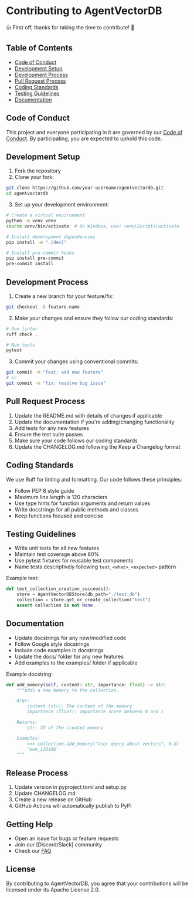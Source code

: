 # Contributing to AgentVectorDB

👍 First off, thanks for taking the time to contribute! 🎉

## Table of Contents
- [Code of Conduct](#code-of-conduct)
- [Development Setup](#development-setup)
- [Development Process](#development-process)
- [Pull Request Process](#pull-request-process)
- [Coding Standards](#coding-standards)
- [Testing Guidelines](#testing-guidelines)
- [Documentation](#documentation)

## Code of Conduct

This project and everyone participating in it are governed by our [Code of Conduct](CODE_OF_CONDUCT.md). By participating, you are expected to uphold this code.

## Development Setup

1. Fork the repository
2. Clone your fork:
```bash
git clone https://github.com/your-username/agentvectordb.git
cd agentvectordb
```

3. Set up your development environment:
```bash
# Create a virtual environment
python -m venv venv
source venv/bin/activate  # On Windows, use: venv\Scripts\activate

# Install development dependencies
pip install -e ".[dev]"

# Install pre-commit hooks
pip install pre-commit
pre-commit install
```

## Development Process

1. Create a new branch for your feature/fix:
```bash
git checkout -b feature-name
```

2. Make your changes and ensure they follow our coding standards:
```bash
# Run linter
ruff check .

# Run tests
pytest
```

3. Commit your changes using conventional commits:
```bash
git commit -m "feat: add new feature"
# or
git commit -m "fix: resolve bug issue"
```

## Pull Request Process

1. Update the README.md with details of changes if applicable
2. Update the documentation if you're adding/changing functionality
3. Add tests for any new features
4. Ensure the test suite passes
5. Make sure your code follows our coding standards
6. Update the CHANGELOG.md following the Keep a Changelog format

## Coding Standards

We use Ruff for linting and formatting. Our code follows these principles:

- Follow PEP 8 style guide
- Maximum line length is 120 characters
- Use type hints for function arguments and return values
- Write docstrings for all public methods and classes
- Keep functions focused and concise

## Testing Guidelines

- Write unit tests for all new features
- Maintain test coverage above 80%
- Use pytest fixtures for reusable test components
- Name tests descriptively following `test_<what>_<expected>` pattern

Example test:
```python
def test_collection_creation_succeeds():
    store = AgentVectorDBStore(db_path="./test_db")
    collection = store.get_or_create_collection("test")
    assert collection is not None
```

## Documentation

- Update docstrings for any new/modified code
- Follow Google style docstrings
- Include code examples in docstrings
- Update the docs/ folder for any new features
- Add examples to the examples/ folder if applicable

Example docstring:
```python
def add_memory(self, content: str, importance: float) -> str:
    """Adds a new memory to the collection.

    Args:
        content (str): The content of the memory
        importance (float): Importance score between 0 and 1

    Returns:
        str: ID of the created memory

    Examples:
        >>> collection.add_memory("User query about vectors", 0.8)
        'mem_123456'
    """
```

## Release Process

1. Update version in pyproject.toml and setup.py
2. Update CHANGELOG.md
3. Create a new release on GitHub
4. GitHub Actions will automatically publish to PyPI

## Getting Help

- Open an issue for bugs or feature requests
- Join our [Discord/Slack] community
- Check our [FAQ](docs/faq.md)

## License

By contributing to AgentVectorDB, you agree that your contributions will be licensed under its Apache License 2.0.